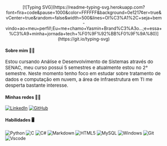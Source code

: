 <p align="center">
  [![Typing SVG](https://readme-typing-svg.herokuapp.com?font=fira+code&pause=1000&color=FFFFFF&background=0e1217&center=true&vCenter=true&random=false&width=500&lines=Ol%C3%A1%2C+seja+bem-vindo+ao+meu+perfil!;Eu+me+chamo+Yasmin+Brand%C3%A3o...;e+essa+%C3%A9+minha+jornada+tech+%F0%9F%92%BB%F0%9F%9A%80)](https://git.io/typing-svg)
</p>

#### Sobre mim 🙋‍♀️

<span style="font-size: 15px;">Estou cursando Análise e Desenvolvimento de Sistemas através do SENAC, meu curso possui 5 semestres e atualmente estou no 2° semestre. Neste momento tenho foco em estudar sobre tratamento de dados e computação em nuvem, a área de Infraestrutura em TI me desperta bastante interesse.</span>

#### Minhas redes 👩‍💻
[![LinkedIn](https://img.shields.io/badge/LinkedIn-0077B5?style=for-the-badge&logo=linkedin&logoColor=aabff0&color=0e1217)](https://www.linkedin.com/in/yasmin-brand%C3%A3o-dos-santos-ab78b9218/)
[![GitHub](https://img.shields.io/badge/GitHub-100000?style=for-the-badge&logo=github&logoColor=c2aaf0&color=0e1217)](https://github.com/yasbrand)

#### Habilidades 🖥️
![Python](https://img.shields.io/badge/python-3670A0?style=for-the-badge&logo=python&logoColor=f7eb9c&color=0e1217)
![C](https://img.shields.io/badge/C-00599C?style=for-the-badge&logo=c&logoColor=aabff0&color=0e1217)
![C#](https://img.shields.io/badge/C%23-239120?style=for-the-badge&logo=c-sharp&logoColor=b1f79c&color=0e1217&labelColor=0e1217)
![Markdown](https://img.shields.io/badge/Markdown-000?style=for-the-badge&logo=markdown&color=0e1217)
![HTML5](https://img.shields.io/badge/HTML5-E34F26?style=for-the-badge&logo=html5&logoColor=f7c29c&color=0e1217)
![MySQL](https://img.shields.io/badge/MySQL-00000F?style=for-the-badge&logo=mysql&logoColor=aabff0&color=0e1217)
![Windows](https://img.shields.io/badge/Windows-000?style=for-the-badge&logo=windows&logoColor=9ce0f7&color=0e1217)
![Git](https://img.shields.io/badge/GIT-E44C30?style=for-the-badge&logo=git&logoColor=f7c29c&color=0e1217)
![Vscode](https://img.shields.io/badge/Vscode-007ACC?style=for-the-badge&logo=visual-studio-code&logoColor=9cdcf7&color=0e1217)